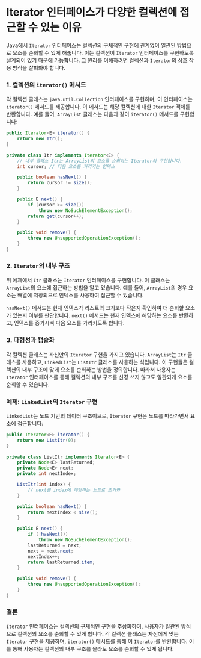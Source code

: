 # Iterator 인터페이스가 다양한 컬렉션에 접근할 수 있는 이유

Java에서 `Iterator` 인터페이스는 컬렉션의 구체적인 구현에 관계없이 일관된 방법으로 요소를 순회할 수 있게 해줍니다. 이는 컬렉션이 `Iterator` 인터페이스를 구현하도록 설계되어 있기 때문에 가능합니다. 그 원리를 이해하려면 컬렉션과 `Iterator`의 상호 작용 방식을 살펴봐야 합니다.

### 1. 컬렉션의 `iterator()` 메서드

각 컬렉션 클래스는 `java.util.Collection` 인터페이스를 구현하며, 이 인터페이스는 `iterator()` 메서드를 제공합니다. 이 메서드는 해당 컬렉션에 대한 `Iterator` 객체를 반환합니다. 예를 들어, `ArrayList` 클래스는 다음과 같이 `iterator()` 메서드를 구현합니다:

```java
public Iterator<E> iterator() {
    return new Itr();
}

private class Itr implements Iterator<E> {
    // 내부 클래스 Itr는 ArrayList의 요소를 순회하는 Iterator의 구현입니다.
    int cursor; // 다음 요소를 가리키는 인덱스

    public boolean hasNext() {
        return cursor != size();
    }

    public E next() {
        if (cursor >= size())
            throw new NoSuchElementException();
        return get(cursor++);
    }

    public void remove() {
        throw new UnsupportedOperationException();
    }
}
```

### 2. `Iterator`의 내부 구조

위 예제에서 `Itr` 클래스는 `Iterator` 인터페이스를 구현합니다. 이 클래스는 `ArrayList`의 요소에 접근하는 방법을 알고 있습니다. 예를 들어, `ArrayList`의 경우 요소는 배열에 저장되므로 인덱스를 사용하여 접근할 수 있습니다.

`hasNext()` 메서드는 현재 인덱스가 리스트의 크기보다 작은지 확인하여 더 순회할 요소가 있는지 여부를 판단합니다. `next()` 메서드는 현재 인덱스에 해당하는 요소를 반환하고, 인덱스를 증가시켜 다음 요소를 가리키도록 합니다.

### 3. 다형성과 캡슐화

각 컬렉션 클래스는 자신만의 `Iterator` 구현을 가지고 있습니다. `ArrayList`는 `Itr` 클래스를 사용하고, `LinkedList`는 `ListItr` 클래스를 사용하는 식입니다. 이 구현들은 컬렉션의 내부 구조에 맞게 요소를 순회하는 방법을 정의합니다. 따라서 사용자는 `Iterator` 인터페이스를 통해 컬렉션의 내부 구조를 신경 쓰지 않고도 일관되게 요소를 순회할 수 있습니다.

### 예제: `LinkedList`의 `Iterator` 구현

`LinkedList`는 노드 기반의 데이터 구조이므로, `Iterator` 구현은 노드를 따라가면서 요소에 접근합니다:

```java
public Iterator<E> iterator() {
    return new ListItr(0);
}

private class ListItr implements Iterator<E> {
    private Node<E> lastReturned;
    private Node<E> next;
    private int nextIndex;

    ListItr(int index) {
        // next를 index에 해당하는 노드로 초기화
    }

    public boolean hasNext() {
        return nextIndex < size();
    }

    public E next() {
        if (!hasNext())
            throw new NoSuchElementException();
        lastReturned = next;
        next = next.next;
        nextIndex++;
        return lastReturned.item;
    }

    public void remove() {
        throw new UnsupportedOperationException();
    }
}
```

### 결론

`Iterator` 인터페이스는 컬렉션의 구체적인 구현을 추상화하여, 사용자가 일관된 방식으로 컬렉션의 요소를 순회할 수 있게 합니다. 각 컬렉션 클래스는 자신에게 맞는 `Iterator` 구현을 제공하며, `iterator()` 메서드를 통해 이 `Iterator`를 반환합니다. 이를 통해 사용자는 컬렉션의 내부 구조를 몰라도 요소를 순회할 수 있게 됩니다.
